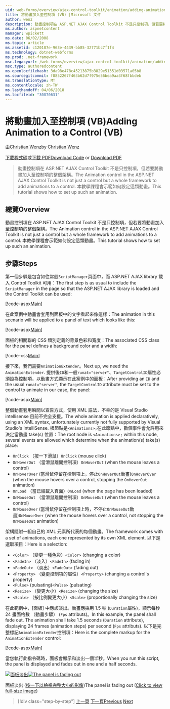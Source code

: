 ```yaml
---
uid: web-forms/overview/ajax-control-toolkit/animation/adding-animation-to-a-control-vb
title: 將動畫加入至控制項 (VB) |Microsoft 文件
author: wenz
description: 動畫控制項在 ASP.NET AJAX Control Toolkit 不是只控制項，但若要將動畫加入至控制項的整個架構。 本教學課程示範如何...
ms.author: aspnetcontent
manager: wpickett
ms.date: 06/02/2008
ms.topic: article
ms.assetid: c120187e-963e-4439-bb85-32771bc7f1f4
ms.technology: dotnet-webforms
ms.prod: .net-framework
msc.legacyurl: /web-forms/overview/ajax-control-toolkit/animation/adding-animation-to-a-control-vb
msc.type: authoredcontent
ms.openlocfilehash: 3da98e478c45213875b3829e51351d03571a05b8
ms.sourcegitcommit: f8852267f463b62d7f975e56bea9aa3f68fbbdeb
ms.translationtype: MT
ms.contentlocale: zh-TW
ms.lasthandoff: 04/06/2018
ms.locfileid: "30870631"
---
```

<a name="adding-animation-to-a-control-vb"></a><span data-ttu-id="1882e-104">將動畫加入至控制項 (VB)</span><span class="sxs-lookup"><span data-stu-id="1882e-104">Adding Animation to a Control (VB)</span></span>
====================
<span data-ttu-id="1882e-105">由[Christian Wenz](https://github.com/wenz)</span><span class="sxs-lookup"><span data-stu-id="1882e-105">by [Christian Wenz](https://github.com/wenz)</span></span>

<span data-ttu-id="1882e-106">[下載程式碼](http://download.microsoft.com/download/f/9/a/f9a26acd-8df4-4484-8a18-199e4598f411/Animation1.vb.zip)或[下載 PDF](http://download.microsoft.com/download/6/7/1/6718d452-ff89-4d3f-a90e-c74ec2d636a3/animation1VB.pdf)</span><span class="sxs-lookup"><span data-stu-id="1882e-106">[Download Code](http://download.microsoft.com/download/f/9/a/f9a26acd-8df4-4484-8a18-199e4598f411/Animation1.vb.zip) or [Download PDF](http://download.microsoft.com/download/6/7/1/6718d452-ff89-4d3f-a90e-c74ec2d636a3/animation1VB.pdf)</span></span>

> <span data-ttu-id="1882e-107">動畫控制項在 ASP.NET AJAX Control Toolkit 不是只控制項，但若要將動畫加入至控制項的整個架構。</span><span class="sxs-lookup"><span data-stu-id="1882e-107">The Animation control in the ASP.NET AJAX Control Toolkit is not just a control but a whole framework to add animations to a control.</span></span> <span data-ttu-id="1882e-108">本教學課程會示範如何設定這類動畫。</span><span class="sxs-lookup"><span data-stu-id="1882e-108">This tutorial shows how to set up such an animation.</span></span>


## <a name="overview"></a><span data-ttu-id="1882e-109">總覽</span><span class="sxs-lookup"><span data-stu-id="1882e-109">Overview</span></span>

<span data-ttu-id="1882e-110">動畫控制項在 ASP.NET AJAX Control Toolkit 不是只控制項，但若要將動畫加入至控制項的整個架構。</span><span class="sxs-lookup"><span data-stu-id="1882e-110">The Animation control in the ASP.NET AJAX Control Toolkit is not just a control but a whole framework to add animations to a control.</span></span> <span data-ttu-id="1882e-111">本教學課程會示範如何設定這類動畫。</span><span class="sxs-lookup"><span data-stu-id="1882e-111">This tutorial shows how to set up such an animation.</span></span>

## <a name="steps"></a><span data-ttu-id="1882e-112">步驟</span><span class="sxs-lookup"><span data-stu-id="1882e-112">Steps</span></span>

<span data-ttu-id="1882e-113">第一個步驟是包含如往常般`ScriptManager`頁面中，而 ASP.NET AJAX library 載入 Control Toolkit 可用：</span><span class="sxs-lookup"><span data-stu-id="1882e-113">The first step is as usual to include the `ScriptManager` in the page so that the ASP.NET AJAX library is loaded and the Control Toolkit can be used:</span></span>

[!code-aspx[Main](adding-animation-to-a-control-vb/samples/sample1.aspx)]

<span data-ttu-id="1882e-114">在此案例中動畫會套用到面板中的文字看起來像這樣：</span><span class="sxs-lookup"><span data-stu-id="1882e-114">The animation in this scenario will be applied to a panel of text which looks like this:</span></span>

[!code-aspx[Main](adding-animation-to-a-control-vb/samples/sample2.aspx)]

<span data-ttu-id="1882e-115">面板的相關聯的 CSS 類別定義的背景色彩和寬度：</span><span class="sxs-lookup"><span data-stu-id="1882e-115">The associated CSS class for the panel defines a background color and a width:</span></span>

[!code-css[Main](adding-animation-to-a-control-vb/samples/sample3.css)]

<span data-ttu-id="1882e-116">接下來，我們需要`AnimationExtender`。</span><span class="sxs-lookup"><span data-stu-id="1882e-116">Next up, we need the `AnimationExtender`.</span></span> <span data-ttu-id="1882e-117">提供後`ID`和一般`runat="server"`、`TargetControlID`屬性必須設為控制項，以動畫方式顯示在此案例中的面板：</span><span class="sxs-lookup"><span data-stu-id="1882e-117">After providing an `ID` and the usual `runat="server"`, the `TargetControlID` attribute must be set to the control to animate in our case, the panel:</span></span>

[!code-aspx[Main](adding-animation-to-a-control-vb/samples/sample4.aspx)]

<span data-ttu-id="1882e-118">整個動畫套用瞬間以宣告方式，使用 XML 語法，不幸的是 Visual Studio intellisense 目前不完全支援。</span><span class="sxs-lookup"><span data-stu-id="1882e-118">The whole animation is applied declaratively, using an XML syntax, unfortunately currently not fully supported by Visual Studio's IntelliSense.</span></span> <span data-ttu-id="1882e-119">根節點是`<Animations>;`在此節點中，數個事件會允許用來決定當動畫 take(s) 位置：</span><span class="sxs-lookup"><span data-stu-id="1882e-119">The root node is `<Animations>;` within this node, several events are allowed which determine when the animation(s) take(s) place:</span></span>

- <span data-ttu-id="1882e-120">`OnClick` （按一下滑鼠）</span><span class="sxs-lookup"><span data-stu-id="1882e-120">`OnClick` (mouse click)</span></span>
- <span data-ttu-id="1882e-121">`OnHoverOut` （當滑鼠離開控制項）</span><span class="sxs-lookup"><span data-stu-id="1882e-121">`OnHoverOut` (when the mouse leaves a control)</span></span>
- <span data-ttu-id="1882e-122">`OnHoverOver` (當滑鼠停留在控制項上，停止`OnHoverOut`動畫)</span><span class="sxs-lookup"><span data-stu-id="1882e-122">`OnHoverOver` (when the mouse hovers over a control, stopping the `OnHoverOut` animation)</span></span>
- <span data-ttu-id="1882e-123">`OnLoad` （當已經載入頁面）</span><span class="sxs-lookup"><span data-stu-id="1882e-123">`OnLoad` (when the page has been loaded)</span></span>
- <span data-ttu-id="1882e-124">`OnMouseOut` （當滑鼠離開控制項）</span><span class="sxs-lookup"><span data-stu-id="1882e-124">`OnMouseOut` (when the mouse leaves a control)</span></span>
- <span data-ttu-id="1882e-125">`OnMouseOver` (當滑鼠停留在控制項上時，不停止`OnMouseOut`動畫)</span><span class="sxs-lookup"><span data-stu-id="1882e-125">`OnMouseOver` (when the mouse hovers over a control, not stopping the `OnMouseOut` animation)</span></span>

<span data-ttu-id="1882e-126">架構隨附一組自己的 XML 元素所代表的每個動畫。</span><span class="sxs-lookup"><span data-stu-id="1882e-126">The framework comes with a set of animations, each one represented by its own XML element.</span></span> <span data-ttu-id="1882e-127">以下是選取項目：</span><span class="sxs-lookup"><span data-stu-id="1882e-127">Here is a selection:</span></span>

- <span data-ttu-id="1882e-128">`<Color>` （變更一種色彩）</span><span class="sxs-lookup"><span data-stu-id="1882e-128">`<Color>` (changing a color)</span></span>
- <span data-ttu-id="1882e-129">`<FadeIn>` （淡入）</span><span class="sxs-lookup"><span data-stu-id="1882e-129">`<FadeIn>` (fading in)</span></span>
- <span data-ttu-id="1882e-130">`<FadeOut>` （淡出）</span><span class="sxs-lookup"><span data-stu-id="1882e-130">`<FadeOut>` (fading out)</span></span>
- <span data-ttu-id="1882e-131">`<Property>` （變更控制項的屬性）</span><span class="sxs-lookup"><span data-stu-id="1882e-131">`<Property>` (changing a control's property)</span></span>
- <span data-ttu-id="1882e-132">`<Pulse>` (pulsating)</span><span class="sxs-lookup"><span data-stu-id="1882e-132">`<Pulse>` (pulsating)</span></span>
- <span data-ttu-id="1882e-133">`<Resize>` （變更大小）</span><span class="sxs-lookup"><span data-stu-id="1882e-133">`<Resize>` (changing the size)</span></span>
- <span data-ttu-id="1882e-134">`<Scale>` （按比例變更大小）</span><span class="sxs-lookup"><span data-stu-id="1882e-134">`<Scale>` (proportionally changing the size)</span></span>

<span data-ttu-id="1882e-135">在此範例中，[面板] 中應該淡出。動畫應採用 1.5 秒 (`Duration`屬性)，顯示每秒 24 畫面格數 （動畫步驟） (`Fps` attributs)。</span><span class="sxs-lookup"><span data-stu-id="1882e-135">In this example, the panel shall fade out. The animation shall take 1.5 seconds (`Duration` attribute), displaying 24 frames (animation steps) per second (`Fps` attributs).</span></span> <span data-ttu-id="1882e-136">以下是完整標記`AnimationExtender`控制項：</span><span class="sxs-lookup"><span data-stu-id="1882e-136">Here is the complete markup for the `AnimationExtender` control:</span></span>

[!code-aspx[Main](adding-animation-to-a-control-vb/samples/sample5.aspx)]

<span data-ttu-id="1882e-137">當您執行此指令碼時，面板會顯示和淡出一個半秒。</span><span class="sxs-lookup"><span data-stu-id="1882e-137">When you run this script, the panel is displayed and fades out in one and a half seconds.</span></span>


<span data-ttu-id="1882e-138">[![面板淡出](adding-animation-to-a-control-vb/_static/image2.png)](adding-animation-to-a-control-vb/_static/image1.png)</span><span class="sxs-lookup"><span data-stu-id="1882e-138">[![The panel is fading out](adding-animation-to-a-control-vb/_static/image2.png)](adding-animation-to-a-control-vb/_static/image1.png)</span></span>

<span data-ttu-id="1882e-139">面板淡出 ([按一下以檢視完整大小的影像](adding-animation-to-a-control-vb/_static/image3.png))</span><span class="sxs-lookup"><span data-stu-id="1882e-139">The panel is fading out ([Click to view full-size image](adding-animation-to-a-control-vb/_static/image3.png))</span></span>

> [!div class="step-by-step"]
> <span data-ttu-id="1882e-140">[上一頁](dynamically-controlling-updatepanel-animations-cs.md)
> [下一頁](executing-several-animations-at-the-same-time-vb.md)</span><span class="sxs-lookup"><span data-stu-id="1882e-140">[Previous](dynamically-controlling-updatepanel-animations-cs.md)
[Next](executing-several-animations-at-the-same-time-vb.md)</span></span>
